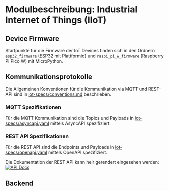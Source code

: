 # Modulbeschreibung: Industrial Internet of Things (IIoT)

## Device Firmware

Startpunkte für die Firmware der IoT Devices finden sich in den Ordnern [`esp32_firmware`](./esp32:firmware) (ESP32 mit Plattformio) und [`raspi_pi_w_firmware`](./raspi_pi_w_firmware) (Raspberry Pi Pico W) mit MicroPython.


## Kommunikationsprotokolle

Die Allgemeinen Konventionen für die Kommunikation via MQTT und REST-API sind in [iot-specs/conventions.md](./iot-specs/conventions.md) beschrieben.

### MQTT Spezifikationen

Für die MQTT Kommunikation sind die Topics und Payloads in [iot-specs/asyncapi.yaml](./iot-specs/asyncapi.yaml) mittels AsyncAPI spezifiziert.

### REST API Spezifikationen

Für die REST API sind die Endpoints und Payloads in [iot-specs/openapi.yaml](./iot-specs/openapi.yaml) mittels OpenAPI spezifiziert.

Die Dokumentation der REST API kann heir gerendert eingesehen werden:
[![API Docs](https://redocly.github.io/redoc/?url=https://raw.githubusercontent.com/jhumci/MECH-M-3-IIoT/refs/heads/main/iot-specs/openapi.yaml)](https://redocly.github.io/redoc/?url=https://raw.githubusercontent.com/jhumci/MECH-M-3-IIoT/refs/heads/main/iot-specs/openapi.yaml)


## Backend

